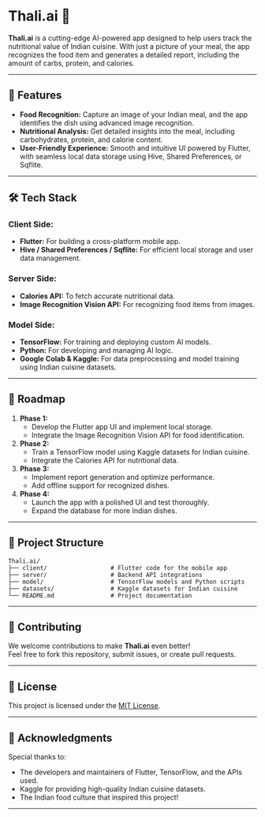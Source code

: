 # Thali.ai 🍛  

**Thali.ai** is a cutting-edge AI-powered app designed to help users track the nutritional value of Indian cuisine. With just a picture of your meal, the app recognizes the food item and generates a detailed report, including the amount of carbs, protein, and calories.

---

## 🚀 Features  
- **Food Recognition:** Capture an image of your Indian meal, and the app identifies the dish using advanced image recognition.  
- **Nutritional Analysis:** Get detailed insights into the meal, including carbohydrates, protein, and calorie content.  
- **User-Friendly Experience:** Smooth and intuitive UI powered by Flutter, with seamless local data storage using Hive, Shared Preferences, or Sqflite.  

---

## 🛠️ Tech Stack  

### **Client Side:**  
- **Flutter:** For building a cross-platform mobile app.  
- **Hive / Shared Preferences / Sqflite:** For efficient local storage and user data management.  

### **Server Side:**  
- **Calories API:** To fetch accurate nutritional data.  
- **Image Recognition Vision API:** For recognizing food items from images.  

### **Model Side:**  
- **TensorFlow:** For training and deploying custom AI models.  
- **Python:** For developing and managing AI logic.  
- **Google Colab & Kaggle:** For data preprocessing and model training using Indian cuisine datasets.  

---

## 📅 Roadmap  
1. **Phase 1:**  
   - Develop the Flutter app UI and implement local storage.  
   - Integrate the Image Recognition Vision API for food identification.  
2. **Phase 2:**  
   - Train a TensorFlow model using Kaggle datasets for Indian cuisine.  
   - Integrate the Calories API for nutritional data.  
3. **Phase 3:**  
   - Implement report generation and optimize performance.  
   - Add offline support for recognized dishes.  
4. **Phase 4:**  
   - Launch the app with a polished UI and test thoroughly.  
   - Expand the database for more Indian dishes.  

---

## 📂 Project Structure  
```
Thali.ai/
├── client/                  # Flutter code for the mobile app
├── server/                  # Backend API integrations
├── model/                   # TensorFlow models and Python scripts
├── datasets/                # Kaggle datasets for Indian cuisine
└── README.md                # Project documentation
```

---

## 🤝 Contributing  
We welcome contributions to make **Thali.ai** even better!  
Feel free to fork this repository, submit issues, or create pull requests.  

---

## 📜 License  
This project is licensed under the [MIT License](LICENSE).  

---

## 🌟 Acknowledgments  
Special thanks to:  
- The developers and maintainers of Flutter, TensorFlow, and the APIs used.  
- Kaggle for providing high-quality Indian cuisine datasets.  
- The Indian food culture that inspired this project!  

---
